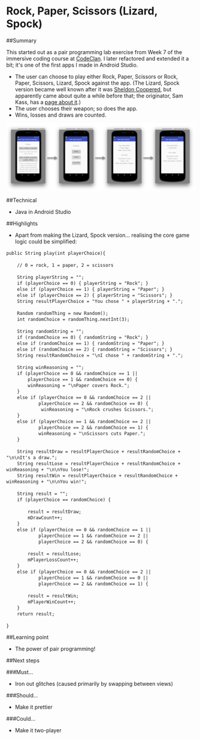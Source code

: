 # Rock, Paper, Scissors (Lizard, Spock)

##Summary

This started out as a pair programming lab exercise from Week 7 of the immersive coding course at [CodeClan](https://codeclan.com/). I later refactored and extended it a bit; it's one of the first apps I made in Android Studio.

* The user can choose to play either Rock, Paper, Scissors or Rock, Paper, Scissors, Lizard, Spock against the app. (The Lizard, Spock version became well known after it was [Sheldon Coopered](https://www.youtube.com/watch?v=iSHPVCBsnLw), but apparently came about quite a while before that; the originator, Sam Kass, has a [page about it](http://www.samkass.com/theories/RPSSL.html).)
* The user chooses their weapon; so does the app. 
* Wins, losses and draws are counted. 

![emulator](https://github.com/katemanson/Rock_Paper_Scissors_Lizard_Spock/raw/master/img/emulator.png)

##Technical
* Java in Android Studio

##Highlights
* Apart from making the Lizard, Spock version... realising the core game logic could be simplified:
```
public String play(int playerChoice){

    // 0 = rock, 1 = paper, 2 = scissors

    String playerString = "";
    if (playerChoice == 0) { playerString = "Rock"; }
    else if (playerChoice == 1) { playerString = "Paper"; }
    else if (playerChoice == 2) { playerString = "Scissors"; }
    String resultPlayerChoice = "You chose " + playerString + ".";

    Random randomThing = new Random();
    int randomChoice = randomThing.nextInt(3);

    String randomString = "";
    if (randomChoice == 0) { randomString = "Rock"; }
    else if (randomChoice == 1) { randomString = "Paper"; }
    else if (randomChoice == 2) { randomString = "Scissors"; }
    String resultRandomChoice = "\nI chose " + randomString + ".";

    String winReasoning = "";
    if (playerChoice == 0 && randomChoice == 1 ||
        playerChoice == 1 && randomChoice == 0) {
        winReasoning = "\nPaper covers Rock.";
    }
    else if (playerChoice == 0 && randomChoice == 2 ||
            playerChoice == 2 && randomChoice == 0) {
             winReasoning = "\nRock crushes Scissors.";
    }
    else if (playerChoice == 1 && randomChoice == 2 ||
            playerChoice == 2 && randomChoice == 1) {
            winReasoning = "\nScissors cuts Paper.";
    }

    String resultDraw = resultPlayerChoice + resultRandomChoice + "\n\nIt's a draw.";
    String resultLose = resultPlayerChoice + resultRandomChoice + winReasoning + "\n\nYou lose!";
    String resultWin = resultPlayerChoice + resultRandomChoice + winReasoning + "\n\nYou win!";

    String result = "";
    if (playerChoice == randomChoice) {

        result = resultDraw;
        mDrawCount++;
    }
    else if (playerChoice == 0 && randomChoice == 1 ||
            playerChoice == 1 && randomChoice == 2 ||
            playerChoice == 2 && randomChoice == 0) {

        result = resultLose;
        mPlayerLossCount++;
    }
    else if (playerChoice == 0 && randomChoice == 2 ||
            playerChoice == 1 && randomChoice == 0 ||
            playerChoice == 2 && randomChoice == 1) {

        result = resultWin;
        mPlayerWinCount++;
    }
    return result;

}
```

##Learning point
* The power of pair programming!

##Next steps

###Must...
* Iron out glitches (caused primarily by swapping between views)

###Should...
* Make it prettier

###Could...
* Make it two-player